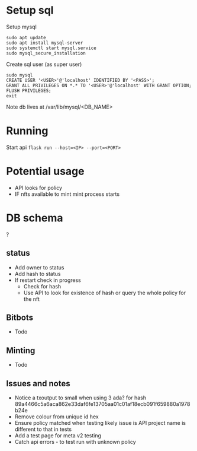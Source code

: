 # Setup sql

Setup mysql
```
sudo apt update
sudo apt install mysql-server
sudo systemctl start mysql.service
sudo mysql_secure_installation
```
Create sql user (as super user)
```
sudo mysql
CREATE USER '<USER>'@'localhost' IDENTIFIED BY '<PASS>';
GRANT ALL PRIVILEGES ON *.* TO '<USER>'@'localhost' WITH GRANT OPTION;
FLUSH PRIVILEGES;
exit
```

Note db lives at
/var/lib/mysql/<DB_NAME>

# Running
Start api
```flask run --host=<IP> --port=<PORT>```


# Potential usage
- API looks for policy
- IF nfts available to mint mint process starts


# DB schema
?

## status
- Add owner to status
- Add hash to status
- If restart check in progress
    - Check for hash
    - Use API to look for existence of hash or query the whole policy for the nft

## Bitbots
- Todo

## Minting
- Todo


## Issues and notes
- Notice a txoutput to small when using 3 ada? for hash 89a4466c5a6aca862e33daf6fe13705aa01c01af18ecb091f659880a1978b24e
- Remove colour from unique id hex
- Ensure policy matched when testing likely issue is API project name is different to that in tests
- Add a test page for meta v2 testing
- Catch api errors - to test run with unknown policy